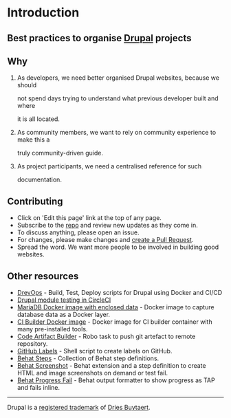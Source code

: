 # Introduction

## Best practices to organise [Drupal](https://www.drupal.org/) projects

## Why

1. As developers, we need better organised Drupal websites, because we should

   not spend days trying to understand what previous developer built and where

   it is all located.

2. As community members, we want to rely on community experience to make this a

   truly community-driven guide.

3. As project participants, we need a centralised reference for such

   documentation.

## Contributing

* Click on 'Edit this page' link at the top of any page.
* Subscribe to the [repo](https://github.com/drevops/drupal-organised) and review new updates as they come in.
* To discuss anything, please open an issue.
* For changes, please make changes and [create a Pull Request](https://github.com/drevops/drupal-organised/compare).
* Spread the word. We want more people to be involved in building good websites.

## Other resources

* [DrevOps](https://DrevOps.com) - Build, Test, Deploy scripts for Drupal using Docker and CI/CD
* [Drupal module testing in CircleCI](https://github.com/integratedexperts/drupal_circleci)
* [MariaDB Docker image with enclosed data](https://github.com/drevops/mariadb-drupal-data) - Docker image to capture database data as a Docker layer.
* [CI Builder Docker image](https://github.com/drevops/ci-builder) - Docker image for CI builder container with many pre-installed tools.
* [Code Artifact Builder](https://github.com/integratedexperts/robo-git-artefact) - Robo task to push git artefact to remote repository.
* [GitHub Labels](https://github.com/integratedexperts/github-labels) - Shell script to create labels on GitHub.
* [Behat Steps](https://github.com/integratedexperts/behat-steps) - Collection of Behat step definitions.
* [Behat Screenshot](https://github.com/integratedexperts/behat-screenshot) - Behat extension and a step definition to create HTML and image screenshots on demand or test fail.
* [Behat Progress Fail](https://github.com/integratedexperts/behat-format-progress-fail) - Behat output formatter to show progress as TAP and fails inline.

-------------------------------------------------------------------------------------------------------------------------------------------------------------------------

Drupal is a [registered trademark](http://drupal.com/trademark) of [Dries Buytaert](http://buytaert.net/).

